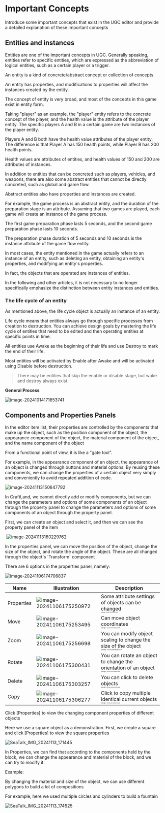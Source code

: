 # Important Concepts

Introduce some important concepts that exist in the UGC editor and provide a detailed explanation of these important concepts

## Entities and instances

Entities are one of the important concepts in UGC. Generally speaking, entities refer to specific entities, which are expressed as the abbreviation of logical entities, such as a certain player or a trigger.

An entity is a kind of concrete/abstract concept or collection of concepts.

An entity has properties, and modifications to properties will affect the instances created by the entity.

The concept of entity is very broad, and most of the concepts in this game exist in entity form.

Taking "player" as an example, the "player" entity refers to the concrete concept of the player, and the health value is the attribute of the player entity. The specific players A and B in a certain game are two instances of the player entity.

Players A and B both have the health value attributes of the player entity. The difference is that Player A has 150 health points, while Player B has 200 health points.

Health values ​​are attributes of entities, and health values ​​of 150 and 200 are attributes of instances.

In addition to entities that can be concreted such as players, vehicles, and weapons, there are also some abstract entities that cannot be directly concreted, such as global and game flow.

Abstract entities also have properties and instances are created.

For example, the game process is an abstract entity, and the duration of the preparation stage is an attribute. Assuming that two games are played, each game will create an instance of the game process.

The first game preparation phase lasts 5 seconds, and the second game preparation phase lasts 10 seconds.

The preparation phase duration of 5 seconds and 10 seconds is the instance attribute of the game flow entity.

In most cases, the entity mentioned in the game actually refers to an instance of an entity, such as deleting an entity, obtaining an entity's properties, and modifying an entity's properties.

In fact, the objects that are operated are instances of entities.

In the following and other articles, it is not necessary to no longer specifically emphasize the distinction between entity instances and entities.

### The life cycle of an entity

As mentioned above, the life cycle object is actually an instance of an entity.

Life cycle means that entities always go through specific processes from creation to destruction. You can achieve design goals by mastering the life cycle of entities that need to be edited and then operating entities at specific points in time.

All entities use Awake as the beginning of their life and use Destroy to mark the end of their life.

Most entities will be activated by Enable after Awake and will be activated using Disable before destruction.

> There may be entities that skip the enable or disable stage, but wake and destroy always exist.

**General Process**

![image-20241014171853741](https://dl.dir.freefiremobile.com/common/OB46/CSH/OfficialWeb/03-ImportantConcepts/image-20241014171853741.png)

## Components and Properties Panels

In the editor item list, their properties are controlled by the components that make up the object, such as the position component of the object, the appearance component of the object, the material component of the object, and the name component of the object

From a functional point of view, it is like a "gate tool".

For example, in the appearance component of an object, the appearance of an object is changed through buttons and material options. By reusing these components, we can change the properties of a certain object very simply and conveniently to avoid repeated addition of code.

![image-20241113150847792](https://dl.dir.freefiremobile.com/common/OB46/CSH/OfficialWeb/CLWiki2/3_ImportantConcepts/image-20241113150847792.png)

In CraftLand, we cannot directly add or modify components, but we can change the parameters and options of some components of an object through the property panel to change the parameters and options of some components of an object through the property panel.

First, we can create an object and select it, and then we can see the property panel of the item

​ ![image-20241113160229762](https://dl.dir.freefiremobile.com/common/OB46/CSH/OfficialWeb/CLWiki2/3_ImportantConcepts/image-20241113160229762.png)

In the properties panel, we can move the position of the object, change the size of the object, and rotate the angle of the object. These are all changed through the object's 'Transform' component

There are 6 options in the properties panel, namely:

![image-20241106174706837](https://dl.dir.freefiremobile.com/common/OB46/CSH/OfficialWeb/CLWiki2/3_ImportantConcepts/image-20241106174706837-1731491487358-6.png)

| Name | Illustration | Description |
| ---- | ----------------------------------------------------------- | ------------------------------------------------------------ |
| Properties | ![image-20241106175250972](https://dl.dir.freefiremobile.com/common/OB46/CSH/OfficialWeb/CLWiki2/3_ImportantConcepts/image-20241106175250972.png) | Some attribute settings of objects can be changed<br /><img src="https://dl.dir.freefiremobile.com/common/OB46/CSH/OfficialWeb/CLWiki2/3_ImportantConcepts/image-20241106181010058.png" alt="image-20241106181010058" style="zoom:22%;" /> |
| Move | ![image-20241106175253495](https://dl.dir.freefiremobile.com/common/OB46/CSH/OfficialWeb/CLWiki2/3_ImportantConcepts/image-20241106175253495.png) | Can move object coordinates<br /><img src="https://dl.dir.freefiremobile.com/common/OB46/CSH/OfficialWeb/CLWiki2/3_ImportantConcepts/image-20241106180814579.png" alt="image-20241106180814579" style="zoom:25%;" /> |
| Zoom | ![image-20241106175256698](https://dl.dir.freefiremobile.com/common/OB46/CSH/OfficialWeb/CLWiki2/3_ImportantConcepts/image-20241106175256698.png) | You can modify object scaling to change the size of the object<br /><img src="https://dl.dir.freefiremobile.com/common/OB46/CSH/OfficialWeb/CLWiki2/3_ImportantConcepts/image-20241106180832478.png" alt="image-20241106180832478" style="zoom:28%;" /> |
| Rotate | ![image-20241106175300431](https://dl.dir.freefiremobile.com/common/OB46/CSH/OfficialWeb/CLWiki2/3_ImportantConcepts/image-20241106175300431.png) | You can rotate an object to change the orientation of an object<br /><img src="https://dl.dir.freefiremobile.com/common/OB46/CSH/OfficialWeb/CLWiki2/3_ImportantConcepts/image-20241106180846336.png" alt="image-20241106180846336" style="zoom:25%;" /> |
| Delete | ![image-20241106175303257](https://dl.dir.freefiremobile.com/common/OB46/CSH/OfficialWeb/CLWiki2/3_ImportantConcepts/image-20241106175303257.png) | You can click to delete objects<br /><img src="https://dl.dir.freefiremobile.com/common/OB46/CSH/OfficialWeb/CLWiki2/3_ImportantConcepts/image-20241106181055895.png" alt="image-20241106181055895" style="zoom:25%;" /> |
| Copy | ![image-20241106175306277](https://dl.dir.freefiremobile.com/common/OB46/CSH/OfficialWeb/CLWiki2/3_ImportantConcepts/image-20241106175306277.png) | Click to copy multiple identical current objects<br /><img src="https://dl.dir.freefiremobile.com/common/OB46/CSH/OfficialWeb/CLWiki2/3_ImportantConcepts/image-20241106180928598.png" alt="image-20241106180928598" style="zoom:25%;" /> |



Click [Properties] to view the changing component properties of different objects

Here we use a square object as a demonstration. First, we create a square and click [Properties] to view the square properties

![SeaTalk_IMG_20241113_171445](https://dl.dir.freefiremobile.com/common/OB46/CSH/OfficialWeb/CLWiki2/3_ImportantConcepts/SeaTalk_IMG_20241113_171445.jpg)

In Properties, we can find that according to the components held by the block, we can change the appearance and material of the block, and we can try to modify it.



Example:

By changing the material and size of the object, we can use different polygons to build a lot of compositions

For example, here we used multiple circles and cylinders to build a fountain

![SeaTalk_IMG_20241113_174525](https://dl.dir.freefiremobile.com/common/OB46/CSH/OfficialWeb/CLWiki2/3_ImportantConcepts/SeaTalk_IMG_20241113_174525.jpg)
